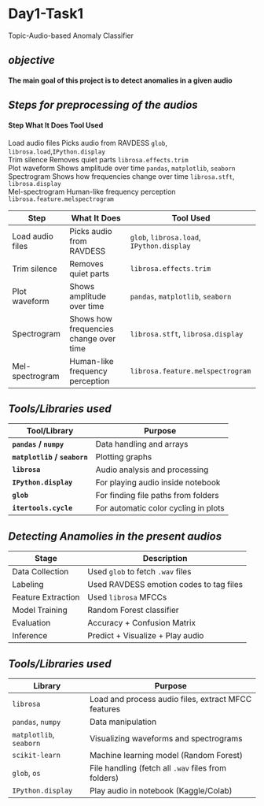# Day1-Task1
Topic-Audio-based Anomaly Classifier

## ***objective***
#### The main goal of this project is to detect anomalies in a given audio 

## ***Steps for preprocessing of the audios***
####  Step             What It Does                            Tool Used                                 

Load audio files   Picks audio from RAVDESS             `glob`, `librosa.load`,`IPython.display`  
Trim silence       Removes quiet parts                    `librosa.effects.trim`                   
Plot waveform    Shows amplitude over time               `pandas`, `matplotlib`, `seaborn`         
Spectrogram      Shows how frequencies change over time  `librosa.stft`, `librosa.display`        
Mel-spectrogram   Human-like frequency perception          `librosa.feature.melspectrogram`    

| Step             | What It Does                           | Tool Used                                 |
| ---------------- | -------------------------------------- | ----------------------------------------- |
| Load audio files | Picks audio from RAVDESS               | `glob`, `librosa.load`, `IPython.display` |
| Trim silence     | Removes quiet parts                    | `librosa.effects.trim`                    |
| Plot waveform    | Shows amplitude over time              | `pandas`, `matplotlib`, `seaborn`         |
| Spectrogram      | Shows how frequencies change over time | `librosa.stft`, `librosa.display`         |
| Mel-spectrogram  | Human-like frequency perception        | `librosa.feature.melspectrogram`          |

## ***Tools/Libraries used***
| Tool/Library                 | Purpose                              |
| ---------------------------- | ------------------------------------ |
| **`pandas` / `numpy`**       | Data handling and arrays             |
| **`matplotlib` / `seaborn`** | Plotting graphs                      |
| **`librosa`**                | Audio analysis and processing        |
| **`IPython.display`**        | For playing audio inside notebook    |
| **`glob`**                   | For finding file paths from folders  |
| **`itertools.cycle`**        | For automatic color cycling in plots |

## ***Detecting Anamolies in the present audios***
| Stage              | Description                             |
| ------------------ | --------------------------------------- |
| Data Collection    | Used `glob` to fetch `.wav` files       |
| Labeling           | Used RAVDESS emotion codes to tag files |
| Feature Extraction | Used `librosa` MFCCs                    |
| Model Training     | Random Forest classifier                |
| Evaluation         | Accuracy + Confusion Matrix             |
| Inference          | Predict + Visualize + Play audio        |

## ***Tools/Libraries used***
| Library                 | Purpose                                             |
| ----------------------- | --------------------------------------------------- |
| `librosa`               | Load and process audio files, extract MFCC features |
| `pandas`, `numpy`       | Data manipulation                                   |
| `matplotlib`, `seaborn` | Visualizing waveforms and spectrograms              |
| `scikit-learn`          | Machine learning model (Random Forest)              |
| `glob`, `os`            | File handling (fetch all `.wav` files from folders) |
| `IPython.display`       | Play audio in notebook (Kaggle/Colab)               |




